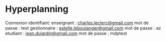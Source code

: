 # Hyperplanning

Connexion identifiant:
enseignant : charles.leclerc@gmail.com mot de passe : test
gestionnaire : estelle.leboulanger@gmail.com mot de passe : az
etudiant : jean.dujardin@gmail.com mot de passe : mdptest
